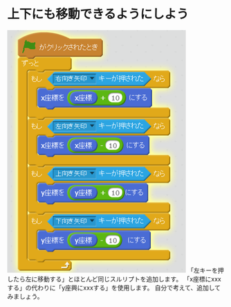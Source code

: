 
# 上下にも移動できるようにしよう

![](move_lrtd.png)
「左キーを押したら左に移動する」とほとんど同じスルリプトを追加します。
「x座標にxxxする」の代わりに「y座興にxxxする」を使用します。
自分で考えて、追加してみましょう。
